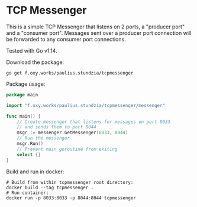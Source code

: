 TCP Messenger
===

This is a simple TCP Messenger that listens on 2 ports, a "producer port" and
a "consumer port". Messages sent over a producer port connection will be forwarded
to any consumer port connections.

Tested with Go v1.14.

Download the package:
```
go get f.oxy.works/paulius.stundzia/tcpmessenger
```

Package usage:
```go
package main

import "f.oxy.works/paulius.stundzia/tcpmessenger/messenger"

func main() {
    // Create messenger that listens for messages on port 8033
    // and sends them to port 8044
	msgr := messenger.GetMessenger(8033, 8044)
    // Run the messenger
	msgr.Run()
    // Prevent main goroutine from exiting
	select {}
}
```

Build and run in docker:
```
# Build from within tcpmessenger root directory:
docker build --tag tcpmessenger .
# Run container:
docker run -p 8033:8033 -p 8044:8044 tcpmessenger
```
